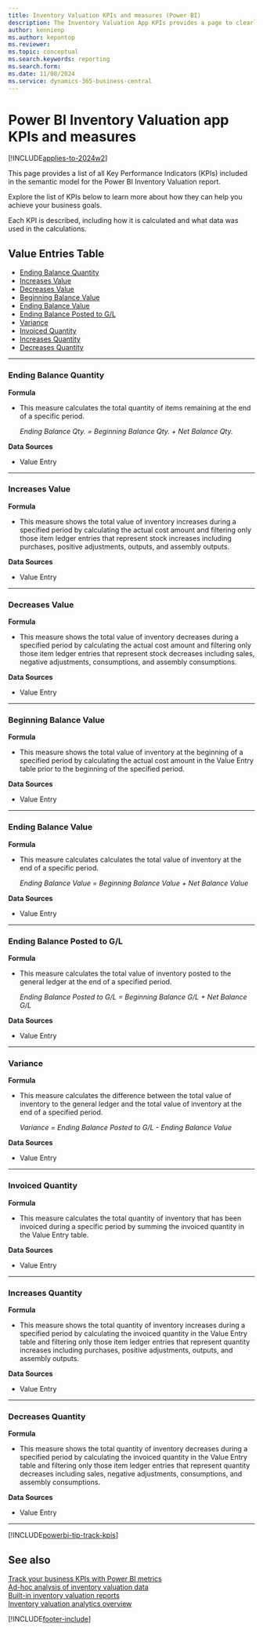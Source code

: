 ```yaml
---
title: Inventory Valuation KPIs and measures (Power BI)
description: The Inventory Valuation App KPIs provides a page to clearly identify all KPIs and Measures used in the Inventory Valuation Report.
author: kennienp
ms.author: kepontop
ms.reviewer: 
ms.topic: conceptual
ms.search.keywords: reporting
ms.search.form: 
ms.date: 11/08/2024
ms.service: dynamics-365-business-central
---
```


# Power BI Inventory Valuation app KPIs and measures

[!INCLUDE[applies-to-2024w2](includes/applies-to-2024w2.md)]

This page provides a list of all Key Performance Indicators (KPIs) included in the semantic model for the Power BI Inventory Valuation report. 

Explore the list of KPIs below to learn more about how they can help you achieve your business goals. 

Each KPI is described, including how it is calculated and what data was used in the calculations.

## Value Entries Table   
- [Ending Balance Quantity](#ending-balance-quantity)  
- [Increases Value](#increases-value)  
- [Decreases Value](#decreases-value)  
- [Beginning Balance Value](#beginning-balance-value)  
- [Ending Balance Value](#ending-balance-value)  
- [Ending Balance Posted to G/L](#ending-balance-posted-to-gl)  
- [Variance](#variance)  
- [Invoiced Quantity](#invoiced-quantity)  
- [Increases Quantity](#increases-quantity)  
- [Decreases Quantity](#decreases-quantity)

---
### Ending Balance Quantity
**Formula**  
- This measure calculates the total quantity of items remaining at the end of a specific period.

  *Ending Balance Qty. = Beginning Balance Qty. + Net Balance Qty.*

**Data Sources**
- Value Entry 

---
### Increases Value
**Formula**  
- This measure shows the total value of inventory increases during a specified period by calculating the actual cost amount and filtering only those item ledger entries that represent stock increases including purchases, positive adjustments, outputs, and assembly outputs.

**Data Sources**
- Value Entry

---
### Decreases Value
**Formula**  
- This measure shows the total value of inventory decreases during a specified period by calculating the actual cost amount and filtering only those item ledger entries that represent stock decreases including sales, negative adjustments, consumptions, and assembly consumptions.

**Data Sources**
- Value Entry

---
### Beginning Balance Value
**Formula**  
- This measure shows the total value of inventory at the beginning of a specified period by calculating the actual cost amount in the Value Entry table prior to the beginning of the specified period.

**Data Sources**
- Value Entry

---
### Ending Balance Value
**Formula**  
- This measure calculates calculates the total value of inventory at the end of a specific period.

  *Ending Balance Value = Beginning Balance Value + Net Balance Value*

**Data Sources**
- Value Entry

---
### Ending Balance Posted to G/L
**Formula**  
- This measure calculates the total value of inventory posted to the general ledger at the end of a specified period.

  *Ending Balance Posted to G/L = Beginning Balance G/L + Net Balance G/L*

**Data Sources**
- Value Entry

---
### Variance
**Formula**  
- This measure calculates the difference between the total value of inventory to the general ledger and the total value of inventory at the end of a specified period.

  *Variance = Ending Balance Posted to G/L - Ending Balance Value*

**Data Sources**
- Value Entry

---
### Invoiced Quantity
**Formula**  
- This measure calculates the total quantity of inventory that has been invoiced during a specific period by summing the invoiced quantity in the Value Entry table.

**Data Sources**
- Value Entry

---
### Increases Quantity
**Formula**  
- This measure shows the total quantity of inventory increases during a specified period by calculating the invoiced quantity in the Value Entry table and filtering only those item ledger entries that represent quantity increases including purchases, positive adjustments, outputs, and assembly outputs.

**Data Sources**
- Value Entry

---
### Decreases Quantity
**Formula**  
- This measure shows the total quantity of inventory decreases during a specified period by calculating the invoiced quantity in the Value Entry table and filtering only those item ledger entries that represent quantity decreases including sales, negative adjustments, consumptions, and assembly consumptions.

**Data Sources**
- Value Entry

---
[!INCLUDE[powerbi-tip-track-kpis](includes/powerbi-tip-track-kpis.md)]


## See also

[Track your business KPIs with Power BI metrics](#TODO)   
[Ad-hoc analysis of inventory valuation data](#TODO)   
[Built-in inventory valuation reports](#TODO)   
[Inventory valuation analytics overview](#TODO)  

[!INCLUDE[footer-include](includes/footer-banner.md)]
